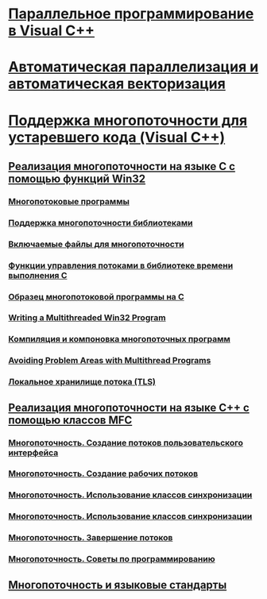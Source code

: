 # [Параллельное программирование в Visual C++](parallel-programming-in-visual-cpp.md)
# [Автоматическая параллелизация и автоматическая векторизация](auto-parallelization-and-auto-vectorization.md)
# [Поддержка многопоточности для устаревшего кода (Visual C++)](multithreading-support-for-older-code-visual-cpp.md)
## [Реализация многопоточности на языке C с помощью функций Win32](multithreading-with-c-and-win32.md)
### [Многопотоковые программы](multithread-programs.md)
### [Поддержка многопоточности библиотеками](library-support-for-multithreading.md)
### [Включаемые файлы для многопоточности](include-files-for-multithreading.md)
### [Функции управления потоками в библиотеке времени выполнения C](c-run-time-library-functions-for-thread-control.md)
### [Образец многопотоковой программы на C](sample-multithread-c-program.md)
### [Writing a Multithreaded Win32 Program](TocOutOfQuery)
### [Компиляция и компоновка многопоточных программ](compiling-and-linking-multithread-programs.md)
### [Avoiding Problem Areas with Multithread Programs](TocOutOfQuery)
### [Локальное хранилище потока (TLS)](thread-local-storage-tls.md)
## [Реализация многопоточности на языке C++ с помощью классов MFC](multithreading-with-cpp-and-mfc.md)
### [Многопоточность. Создание потоков пользовательского интерфейса](multithreading-creating-user-interface-threads.md)
### [Многопоточность. Создание рабочих потоков](multithreading-creating-worker-threads.md)
### [Многопоточность. Использование классов синхронизации](multithreading-when-to-use-the-synchronization-classes.md)
### [Многопоточность. Использование классов синхронизации](multithreading-how-to-use-the-synchronization-classes.md)
### [Многопоточность. Завершение потоков](multithreading-terminating-threads.md)
### [Многопоточность. Советы по программированию](multithreading-programming-tips.md)
## [Многопоточность и языковые стандарты](multithreading-and-locales.md)
